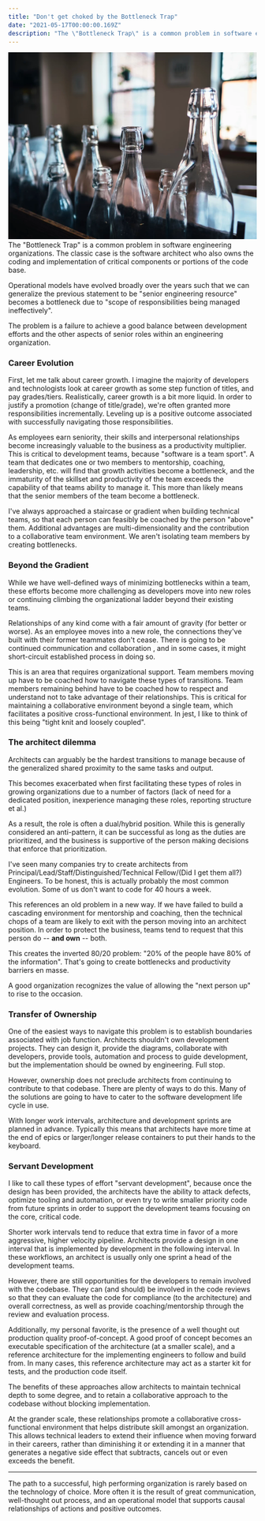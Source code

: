 ```yaml
---
title: "Don't get choked by the Bottleneck Trap"
date: "2021-05-17T00:00:00.169Z"
description: "The \"Bottleneck Trap\" is a common problem in software engineering organizations."
---
```


![Bottlenecks](img/bottlenecks.png)
The "Bottleneck Trap" is a common problem in software engineering organizations. The classic case is the software architect who also owns the coding and implementation of critical components or portions of the code base.

Operational models have evolved broadly over the years such that we can generalize the previous statement to be "senior engineering resource" becomes a bottleneck due to "scope of responsibilities being managed ineffectively".

The problem is a failure to achieve a good balance between development efforts and the other aspects of senior roles within an engineering organization.

### Career Evolution

First, let me talk about career growth. I imagine the majority of developers and technologists look at career growth as some step function of titles, and pay grades/tiers. Realistically, career growth is a bit more liquid. In order to justify a promotion (change of title/grade), we're often granted more responsibilities incrementally. Leveling up is a positive outcome associated with successfully navigating those responsibilities.

As employees earn seniority, their skills and interpersonal relationships become increasingly valuable to the business as a productivity multiplier. This is critical to development teams, because "software is a team sport". A team that dedicates one or two members to mentorship, coaching, leadership, etc. will find that growth activities become a bottleneck, and the immaturity of the skillset and productivity of the team exceeds the capability of that teams ability to manage it. This more than likely means that the senior members of the team become a bottleneck.

I've always approached a staircase or gradient when building technical teams, so that each person can feasibly be 
coached by the person "above" them. Additional advantages are multi-dimensionality and the contribution to a collaborative team environment. We aren't isolating team members by creating bottlenecks.

### Beyond the Gradient

While we have well-defined ways of minimizing bottlenecks within a team, these efforts become more challenging as developers move into new roles or continuing climbing the organizational ladder beyond their existing teams.

Relationships of any kind come with a fair amount of gravity (for better or worse). As an employee moves into a new role, the connections they've built with their former teammates don't cease. There is going to be continued communication and collaboration , and in some cases, it might short-circuit established process in doing so.

This is an area that requires organizational support. Team members moving up have to be coached how to navigate these types of transitions. Team members remaining behind have to be coached how to respect and understand not to take advantage of their relationships. This is critical for maintaining a collaborative environment beyond a single team, which facilitates a positive cross-functional environment. In jest, I like to think of this being "tight knit and loosely coupled".

### The architect dilemma

Architects can arguably be the hardest transitions to manage because of the generalized shared proximity to the same tasks and output.

This becomes exacerbated when first facilitating these types of roles in growing organizations due to a number of factors (lack of need for a dedicated position, inexperience managing these roles, reporting structure et al.)

As a result, the role is often a dual/hybrid position. While this is generally considered an anti-pattern, it can be successful as long as the duties are prioritized, and the business is supportive of the person making decisions that enforce that prioritization.

I've seen many companies try to create architects from Principal/Lead/Staff/Distinguished/Technical Fellow/(Did I get them all?) Engineers. To be honest, this is actually probably the most common evolution. Some of us don't want to code for 40 hours a week.

This references an old problem in a new way. If we have failed to build a cascading environment for mentorship and coaching, then the technical chops of a team are likely to exit with the person moving into an architect position. In order to protect the business, teams tend to request that this person do -- **and own** -- both.

This creates the inverted 80/20 problem: "20% of the people have 80% of the information". That's going to create bottlenecks and productivity barriers en masse.

A good organization recognizes the value of allowing the "next person up" to rise to the occasion.

### Transfer of Ownership

One of the easiest ways to navigate this problem is to establish boundaries associated with job function. Architects shouldn't own development projects. They can design it, provide the diagrams, collaborate with developers, provide tools, automation and process to guide development, but the implementation should be owned by engineering. Full stop.

However, ownership does not preclude architects from continuing to contribute to that codebase. There are plenty of ways to do this. Many of the solutions are going to have to cater to the software development life cycle in use.

With longer work intervals, architecture and development sprints are planned in advance.    Typically this means that architects have more time at the end of epics or larger/longer release containers to put their hands to the keyboard.

### Servant Development

I like to call these types of effort "servant development", because once the design has been provided, the architects have the ability to attack defects, optimize tooling and automation, or even try to write smaller priority code from future sprints in order to support the development teams focusing on the core, critical code.

Shorter work intervals tend to reduce that extra time in favor of a more aggressive, higher velocity pipeline. Architects provide a design in one interval that is implemented by development in the following interval. In these workflows, an architect is usually only one sprint a head of the development teams.

However, there are still opportunities for the developers to remain involved with the codebase. They can (and should) be involved in the code reviews so that they can evaluate the code for compliance (to the architecture) and overall correctness, as well as provide coaching/mentorship through the review and evaluation process.

Additionally, my personal favorite, is the presence of a well thought out production quality proof-of-concept. A good proof of concept becomes an executable specification of the architecture (at a smaller scale), and a reference architecture for the implementing engineers to follow and build from. In many cases, this reference architecture may act as a starter kit for tests, and the production code itself.

The benefits of these approaches allow architects to maintain technical depth to some degree, and to retain a collaborative approach to the codebase without blocking implementation.

At the grander scale, these relationships promote a collaborative cross-functional environment that helps distribute skill amongst an organization. This allows technical leaders to extend their influence when moving forward in their careers, rather than diminishing it or extending it in a manner that generates a negative side effect that subtracts, cancels out or even exceeds the benefit.

--- 
The path to a successful, high performing organization is rarely based on the technology of choice. More often it is the result of great communication, well-thought out process, and an operational model that supports causal relationships of actions and positive outcomes. 